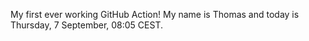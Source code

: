 My first ever working GitHub Action!
My name is Thomas and today is Thursday, 7 September, 08:05 CEST. 
